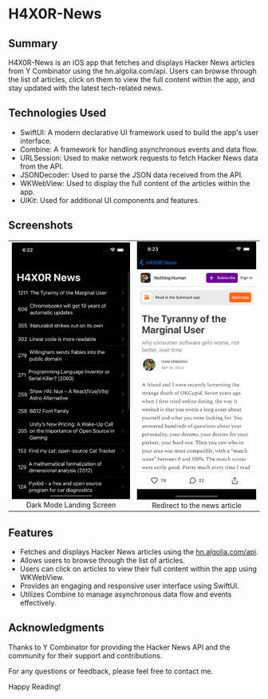 # H4X0R-News

## Summary

H4X0R-News is an iOS app that fetches and displays Hacker News articles from Y Combinator using the hn.algolia.com/api. Users can browse through the list of articles, click on them to view the full content within the app, and stay updated with the latest tech-related news.

## Technologies Used

- SwiftUI: A modern declarative UI framework used to build the app's user interface.
- Combine: A framework for handling asynchronous events and data flow.
- URLSession: Used to make network requests to fetch Hacker News data from the API.
- JSONDecoder: Used to parse the JSON data received from the API.
- WKWebView: Used to display the full content of the articles within the app.
- UIKit: Used for additional UI components and features.

## Screenshots

<table>
  <tr>
    <td align="center">
      <img src="screenshots/screenshot1.png" alt="Screenshot 1" /><br />
      Dark Mode Landing Screen
    </td>
    <td align="center">
      <img src="screenshots/screenshot2.png" alt="Screenshot 2" /><br />
      Redirect to the news article
    </td>
  </tr>
</table>

## Features

- Fetches and displays Hacker News articles using the [hn.algolia.com/api](https://hn.algolia.com/api).
- Allows users to browse through the list of articles.
- Users can click on articles to view their full content within the app using WKWebView.
- Provides an engaging and responsive user interface using SwiftUI.
- Utilizes Combine to manage asynchronous data flow and events effectively.


## Acknowledgments

Thanks to Y Combinator for providing the Hacker News API and the community for their support and contributions.

For any questions or feedback, please feel free to contact me.

Happy Reading!
